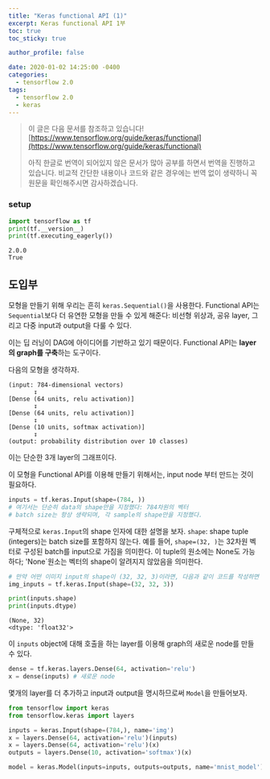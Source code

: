 ```yaml
---
title: "Keras functional API (1)"
excerpt: Keras functional API 1부
toc: true
toc_sticky: true

author_profile: false

date: 2020-01-02 14:25:00 -0400
categories: 
  - tensorflow 2.0
tags:
  - tensorflow 2.0
  - keras
---
```

> 이 글은 다음 문서를 참조하고 있습니다!
>[https://www.tensorflow.org/guide/keras/functional](https://www.tensorflow.org/guide/keras/functional)
> 
> 아직 한글로 번역이 되어있지 않은 문서가 많아 공부를 하면서 번역을 진행하고 있습니다.
> 비교적 간단한 내용이나 코드와 같은 경우에는 번역 없이 생략하니 꼭 원문을 확인해주시면 감사하겠습니다.

### setup
```python
import tensorflow as tf
print(tf.__version__)
print(tf.executing_eagerly())
```
```
2.0.0
True
```
## 도입부

모형을 만들기 위해 우리는 흔히 `keras.Sequential()`을 사용한다. Functional API는 `Sequential`보다 더 유연한 모형을 만들 수 있게 해준다: 비선형 위상과, 공유 layer, 그리고 다중 input과 output을 다룰 수 있다.

이는 딥 러닝이 DAG에 아이디어를 기반하고 있기 때문이다. Functional API는 **layer의 graph를 구축**하는 도구이다.

다음의 모형을 생각하자.
```
(input: 784-dimensional vectors)
       ↧
[Dense (64 units, relu activation)]
       ↧
[Dense (64 units, relu activation)]
       ↧
[Dense (10 units, softmax activation)]
       ↧
(output: probability distribution over 10 classes)
```

이는 단순한 3개 layer의 그래프이다.

이 모형을 Functional API를 이용해 만들기 위해서는, input node 부터 만드는 것이 필요하다.

```python
inputs = tf.keras.Input(shape=(784, )) 
# 여기서는 단순히 data의 shape만을 지정했다: 784차원의 벡터
# batch size는 항상 생략되며, 각 sample의 shape만을 지정했다.
```
구체적으로 `keras.Input`의 shape 인자에 대한 설명을 보자.
`shape`: shape tuple (integers)는 batch size를 포함하지 않는다. 예를 들어, `shape=(32, )`는 32차원 벡터로 구성된 batch를 input으로 가짐을 의미한다. 이 tuple의 원소에는 None도 가능하다; 'None`원소는 벡터의 shape이 알려지지 않았음을 의미한다. 

```python
# 만약 어떤 이미지 input의 shape이 (32, 32, 3)이라면, 다음과 같이 코드를 작성하면 된다.
img_inputs = tf.keras.Input(shape=(32, 32, 3))
```
```python
print(inputs.shape)
print(inputs.dtype)
```
```
(None, 32)
<dtype: 'float32'>
```
이 `inputs` object에 대해 호출을 하는 layer를 이용해 graph의 새로운 node를 만들 수 있다.
```python
dense = tf.keras.layers.Dense(64, activation='relu')
x = dense(inputs) # 새로운 node
```
몇개의 layer를 더 추가하고 input과 output을 명시하므로써 `Model`을 만들어보자.
```python
from tensorflow import keras
from tensorflow.keras import layers

inputs = keras.Input(shape=(784,), name='img')
x = layers.Dense(64, activation='relu')(inputs)
x = layers.Dense(64, activation='relu')(x)
outputs = layers.Dense(10, activation='softmax')(x)

model = keras.Model(inputs=inputs, outputs=outputs, name='mnist_model')
```

<!--stackedit_data:
eyJoaXN0b3J5IjpbLTIwOTI2OTk3ODUsLTEzMjA4NDE2OTldfQ
==
-->